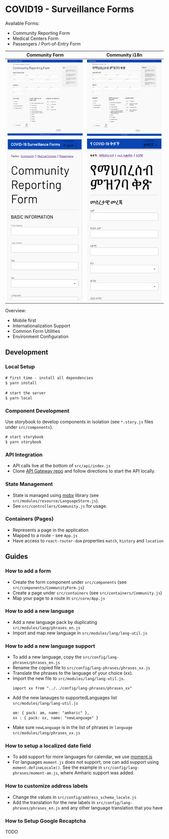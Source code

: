 # COVID19 - Surveillance Forms

Available Forms:

- Community Reporting Form
- Medical Centers Form
- Passengers / Port-of-Entry Form

|                  Community Form                   |                        Community i18n                         |
| :-----------------------------------------------: | :-----------------------------------------------------------: |
|    ![Community Form](docs/form-community.png)     |    ![Community Form - i18n](docs/form-community-i18n.png)     |
| ![Community Form](docs/form-community-mobile.png) | ![Community Form - i18n](docs/form-community-i18n-mobile.png) |

Overview:

- Mobile first
- Internationalization Support
- Common Form Utilities
- Environment Configuration

## Development

### Local Setup

```
# first time - install all dependencies
$ yarn install

# start the server
$ yarn local
```

### Component Development

Use storybook to develop components in isolation (see `*.story.js` files under `src/components`).

```
# start storybook
$ yarn storybook
```

### API Integration

- API calls live at the bottom of `src/api/index.js`
- Clone [API Gateway repo](https://github.com/Ethiopia-COVID19/api-gateway) and follow directions to start the API locally.

### State Management

- State is managed using [mobx](https://github.com/mobxjs/mobx) library (see `src/modules/resource/LanguageStore.js`).
- See `src/controllers/Community.js` for usage.

### Containers (Pages)

- Represents a page in the application
- Mapped to a route - see `App.js`
- Have access to `react-router-dom` properties `match`, `history` and `location`

## Guides

### How to add a form

- Create the form component under `src/components` (see `src/components/CommunityForm.js`)
- Create a page under `src/containers` (see `src/containers/Community.js`)
- Map your page to a route in `src/core/App.js`

### How to add a new language

- Add a new language pack by duplicating `src/modules/lang/phrases_en.js`
- Import and map new language in `src/modules/lang/lang-util.js`

### How to add a new language support

- To add a new language, copy the `src/config/lang-phrases/phrases_en.js`
- Rename the copied file to `src/config/lang-phrases/phrases_xx.js`
- Translate the phrases to the language of your choice (xx).
- Import the new file to `src/modules/lang/lang-util.js`.
  ```
  import xx from "../../config/lang-phrases/phrases_xx"
  ```
- Add the new lanauges to supportedLanguages list `src/modules/lang/lang-util.js`
  ```
  am: { pack: am, name: "amharic" },
  xx : { pack: xx, name: "newLanguage" }
  ```
- Make sure `newLanguage` is in the list of phrases in `language` `src/modules/lang/phrases_xx.js`

### How to setup a localized date field

- To add support for more languages for calendar, we use [moment.js](https://momentjs.com/docs/#/i18n/)
- For languages `moment.js` does not support, one can add support using `moment.defineLocale()`. See the example in `src/config/lang-phrases/moment-am.js`, where Amharic support was added.

### How to customize address labels

- Change the values in `src/config/address_schema_locale.js`
- Add the translation for the new labels in `src/config/lang-phrases/phrases_en.js` and any other language translation that you have

### How to Setup Google Recaptcha

TODO
